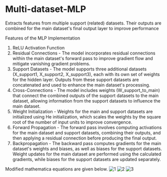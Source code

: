 # Multi-dataset-MLP
Extracts features from multiple support (related) datasets. Their outputs are combined for the main dataset's final output layer to improve performance

Features of the MLP Implementation

1) ReLU Activation Function
2) Residual Connections - The model incorporates residual connections within the main dataset's forward pass to improve gradient flow and mitigate vanishing gradient problems.
3) Support Datasets - The model supports three additional datasets (X_support1, X_support2, X_support3), each with its own set of weights for the hidden layer. Outputs from these support datasets are concatenated and used to enhance the main dataset's processing.
4) Cross-Connections - The model includes weights (W_support_to_main) that connect the combined outputs of the support datasets to the main dataset, allowing information from the support datasets to influence the main dataset.
5) Weight Initialization - Weights for the main and support datasets are initialized using He initialization, which scales the weights by the square root of the number of input units to improve convergence.
6) Forward Propagation - The forward pass involves computing activations for the main dataset and support datasets, combining their outputs, and then applying a residual connection before producing the final output.
7) Backpropagation - The backward pass computes gradients for the main dataset's weights and biases, as well as biases for the support datasets. Weight updates for the main dataset are performed using the calculated gradients, while biases for the support datasets are updated separately.

Modified mathematica equations are given below.
![1](https://github.com/user-attachments/assets/26a77819-1efd-47ad-b964-6fcfe1e55dbd)
![2](https://github.com/user-attachments/assets/9e7cba8c-c188-45ee-b9a5-61b9006b466b)
![3](https://github.com/user-attachments/assets/c083db78-7bf4-4a33-aa48-38047de01a26)
